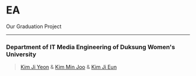 # EA
Our Graduation Project

---

### Department of IT Media Engineering of Duksung Women's University
> [Kim Ji Yeon](https://www.github.com/jiyeonkim7) & [Kim Min Joo](https://www.github.com/minjooda) & [Kim Ji Eun](https://www.github.com/sliveryy)

